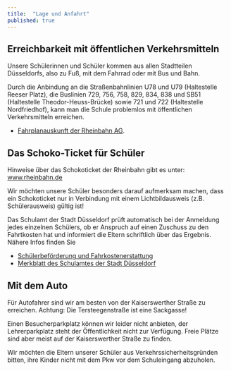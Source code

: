 ```yaml
---
title:  "Lage und Anfahrt"
published: true
---
```


## Erreichbarkeit mit öffentlichen Verkehrsmitteln

Unsere Schülerinnen und Schüler kommen aus allen Stadtteilen Düsseldorfs, also zu Fuß, mit dem Fahrrad oder mit Bus und Bahn. 

Durch die Anbindung an die Straßenbahnlinien U78 und U79 (Haltestelle Reeser Platz), die Buslinien 729, 756, 758, 829, 834, 838 und SB51 (Haltestelle Theodor-Heuss-Brücke) sowie 721 und 722 (Haltestelle Nordfriedhof), kann man die Schule problemlos mit öffentlichen Verkehrsmitteln erreichen.

- [Fahrplanauskunft der Rheinbahn AG][]. 

## Das Schoko-Ticket für Schüler

Hinweise über das Schokoticket der Rheinbahn gibt es unter: www.rheinbahn.de

Wir möchten unsere Schüler besonders darauf aufmerksam machen, dass ein Schokoticket nur in Verbindung mit einem Lichtbildausweis (z.B. Schülerausweis) gültig ist! 

Das Schulamt der Stadt Düsseldorf prüft automatisch bei der Anmeldung jedes einzelnen Schülers, ob er Anspruch auf einen Zuschuss zu den Fahrtkosten hat und informiert die Eltern schriftlich über das Ergebnis. Nähere Infos finden Sie 

- [Schülerbeförderung und Fahrkostenerstattung][]
- [Merkblatt des Schulamtes der Stadt Düsseldorf][] 

## Mit dem Auto

Für Autofahrer sind wir am besten von der Kaiserswerther Straße zu erreichen. Achtung: Die Tersteegenstraße ist eine Sackgasse!

Einen Besucherparkplatz können wir leider nicht anbieten, der Lehrerparkplatz steht der Öffentlichkeit nicht zur Verfügung. Freie Plätze sind aber meist auf der Kaiserswerther Straße zu finden. 

Wir möchten die Eltern unserer Schüler aus Verkehrssicherheitsgründen bitten, ihre Kinder nicht mit dem Pkw vor dem Schuleingang abzuholen. 


[Fahrplanauskunft der Rheinbahn AG]: http://www.rheinbahn.de/fahrplan/
[Schülerbeförderung und Fahrkostenerstattung]: http://www.duesseldorf.de/schulen/stichworte/schuelerbefoerderung.shtml 
[Merkblatt des Schulamtes der Stadt Düsseldorf]: http://www.duesseldorf.de/schulen/pdf/stichworte/merkblatt_fahrkostenerstattung.pdf "Merkblatt zur Schülerfahrkostenerstattung für die Schülerinnen und Schüler der allgemeinbildenden Schulen"

